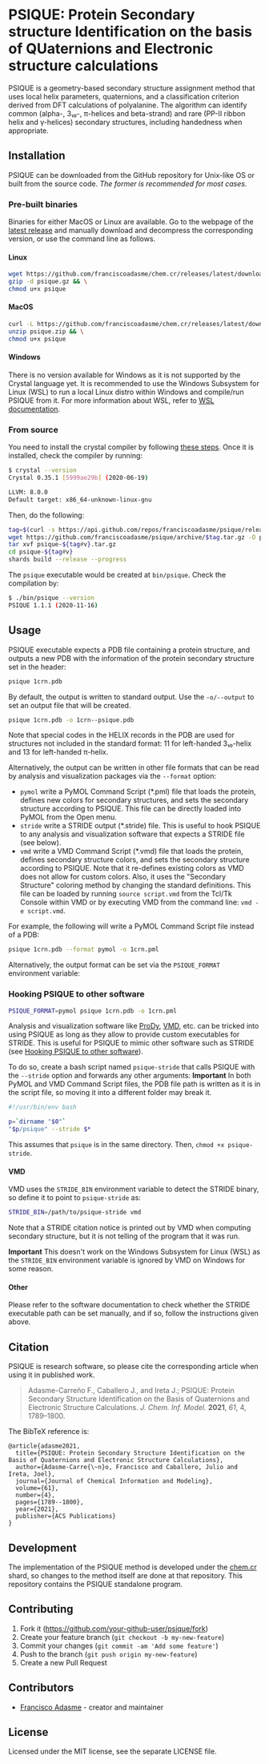 # PSIQUE: Protein Secondary structure Identification on the basis of QUaternions and Electronic structure calculations

PSIQUE is a geometry-based secondary structure assignment method that uses local helix parameters, quaternions, and a classification criterion derived from DFT calculations of polyalanine.
The algorithm can identify common (alpha-, 3₁₀-, π-helices and beta-strand) and rare (PP-II ribbon helix and γ-helices) secondary structures, including handedness when appropriate.

## Installation

PSIQUE can be downloaded from the GitHub repository for Unix-like OS or built from the source code. _The former is recommended for most cases._

### Pre-built binaries

Binaries for either MacOS or Linux are available. Go to the webpage of the [latest release](https://github.com/franciscoadasme/chem.cr/releases/latest) and manually download and decompress the corresponding version, or use the command line as follows.

#### Linux

```sh
wget https://github.com/franciscoadasme/chem.cr/releases/latest/download/psique-linux.gz -O psique.gz && \
gzip -d psique.gz && \
chmod u+x psique
```

#### MacOS

```sh
curl -L https://github.com/franciscoadasme/chem.cr/releases/latest/download/psique-darwin.zip -o psique.zip && \
unzip psique.zip && \
chmod u+x psique
```

#### Windows

There is no version available for Windows as it is not supported by the Crystal language yet. It is recommended to use the Windows Subsystem for Linux (WSL) to run a local Linux distro within Windows and compile/run PSIQUE from it. For more information about WSL, refer to [WSL documentation](https://docs.microsoft.com/en-us/windows/wsl/about).

### From source

You need to install the crystal compiler by following [these steps](https://crystal-lang.org/install). Once it is installed, check the compiler by running:

```sh
$ crystal --version
Crystal 0.35.1 [5999ae29b] (2020-06-19)

LLVM: 8.0.0
Default target: x86_64-unknown-linux-gnu
```

Then, do the following:

```sh
tag=$(curl -s https://api.github.com/repos/franciscoadasme/psique/releases/latest | grep "tag_name" | cut -d\" -f4)
wget https://github.com/franciscoadasme/psique/archive/$tag.tar.gz -O psique-${tag#v}.tar.gz
tar xvf psique-${tag#v}.tar.gz
cd psique-${tag#v}
shards build --release --progress
```

The `psique` executable would be created at `bin/psique`. Check the compilation by:

```sh
$ ./bin/psique --version
PSIQUE 1.1.1 (2020-11-16)
```

## Usage

PSIQUE executable expects a PDB file containing a protein structure, and outputs a new PDB with the information of the protein secondary structure set in the header:

```sh
psique 1crn.pdb
```

By default, the output is written to standard output. Use the `-o/--output` to set an output file that will be created.

```sh
psique 1crn.pdb -o 1crn--psique.pdb
```

Note that special codes in the HELIX records in the PDB are used for structures not included in the standard format: 11 for left-handed 3₁₀-helix and 13 for left-handed π-helix.

Alternatively, the output can be written in other file formats that can be read by analysis and visualization packages via the `--format` option:

- `pymol` write a PyMOL Command Script (\*.pml) file that loads the protein, defines new colors for secondary structures, and sets the secondary structure according to PSIQUE. This file can be directly loaded into PyMOL from the Open menu.
- `stride` write a STRIDE output (\*.stride) file. This is useful to hook PSIQUE to any analysis and visualization software that expects a STRIDE file (see below).
- `vmd` write a VMD Command Script (\*.vmd) file that loads the protein, defines secondary structure colors, and sets the secondary structure according to PSIQUE.
  Note that it re-defines existing colors as VMD does not allow for custom colors.
  Also, it uses the "Secondary Structure" coloring method by changing the standard definitions.
  This file can be loaded by running `source script.vmd` from the Tcl/Tk Console within VMD or by executing VMD from the command line: `vmd -e script.vmd`.

For example, the following will write a PyMOL Command Script file instead of a PDB:

```sh
psique 1crn.pdb --format pymol -o 1crn.pml
```

Alternatively, the output format can be set via the `PSIQUE_FORMAT` environment variable:

### Hooking PSIQUE to other software
```sh
PSIQUE_FORMAT=pymol psique 1crn.pdb -o 1crn.pml
```

Analysis and visualization software like [ProDy](http://prody.csb.pitt.edu/), [VMD](https://www.ks.uiuc.edu/Research/vmd/), etc. can be tricked into using PSIQUE as long as they allow to provide custom executables for STRIDE.
This is useful for PSIQUE to mimic other software such as STRIDE (see [Hooking PSIQUE to other software](#hooking-psique-to-other-software)).

To do so, create a bash script named `psique-stride` that calls PSIQUE with the `--stride` option and forwards any other arguments:
**Important** In both PyMOL and VMD Command Script files, the PDB file path is written as it is in the script file, so moving it into a different folder may break it.

```sh
#!/usr/bin/env bash

p=`dirname "$0"`
"$p/psique" --stride $*
```

This assumes that `psique` is in the same directory. Then, `chmod +x psique-stride`.

#### VMD

VMD uses the `STRIDE_BIN` environment variable to detect the STRIDE binary, so define it to point to `psique-stride` as:

```sh
STRIDE_BIN=/path/to/psique-stride vmd
```

Note that a STRIDE citation notice is printed out by VMD when computing secondary structure, but it is not telling of the program that it was run.

**Important** This doesn't work on the Windows Subsystem for Linux (WSL) as the `STRIDE_BIN` environment variable is ignored by VMD on Windows for some reason.

#### Other

Please refer to the software documentation to check whether the STRIDE executable path can be set manually, and if so, follow the instructions given above.

## Citation

PSIQUE is research software, so please cite the corresponding article when using it in published work.

> Adasme-Carreño F., Caballero J., and Ireta J.; PSIQUE: Protein Secondary Structure Identification on the Basis of Quaternions and Electronic Structure Calculations. _J. Chem. Inf. Model._ **2021**, _61_, 4, 1789–1800.

The BibTeX reference is:

```text
@article{adasme2021,
  title={PSIQUE: Protein Secondary Structure Identification on the Basis of Quaternions and Electronic Structure Calculations},
  author={Adasme-Carre{\~n}o, Francisco and Caballero, Julio and Ireta, Joel},
  journal={Journal of Chemical Information and Modeling},
  volume={61},
  number={4},
  pages={1789--1800},
  year={2021},
  publisher={ACS Publications}
}
```

## Development

The implementation of the PSIQUE method is developed under the [chem.cr](https://github.com/franciscoadasme/chem.cr) shard, so changes to the method itself are done at that repository.
This repository contains the PSIQUE standalone program.

## Contributing

1. Fork it (<https://github.com/your-github-user/psique/fork>)
2. Create your feature branch (`git checkout -b my-new-feature`)
3. Commit your changes (`git commit -am 'Add some feature'`)
4. Push to the branch (`git push origin my-new-feature`)
5. Create a new Pull Request

## Contributors

- [Francisco Adasme](https://github.com/your-github-user) - creator and maintainer

## License

Licensed under the MIT license, see the separate LICENSE file.
